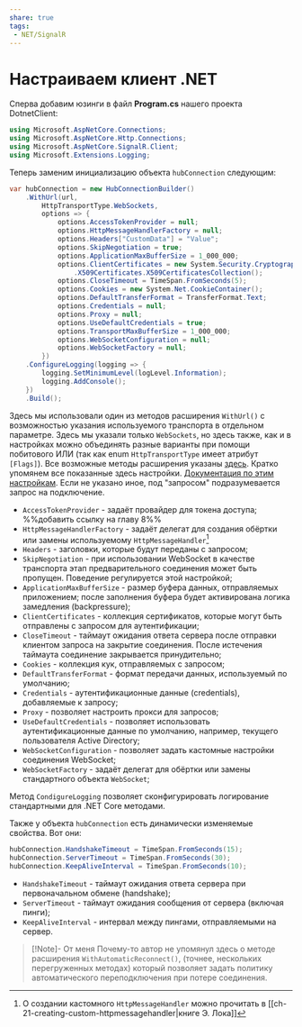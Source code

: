 ```yaml
---
share: true
tags:
 - NET/SignalR
---
```

# Настраиваем клиент .NET
Сперва добавим юзинги в файл **Program.cs** нашего проекта DotnetClient:
```csharp
using Microsoft.AspNetCore.Connections;
using Microsoft.AspNetCore.Http.Connections;
using Microsoft.AspNetCore.SignalR.Client;
using Microsoft.Extensions.Logging;
```

Теперь заменим инициализацию объекта `hubConnection` следующим:
```csharp
var hubConnection = new HubConnectionBuilder()
	.WithUrl(url,
		HttpTransportType.WebSockets,
		options => {
			options.AccessTokenProvider = null;
			options.HttpMessageHandlerFactory = null;
			options.Headers["CustomData"] = "Value";
			options.SkipNegotiation = true;
			options.ApplicationMaxBufferSize = 1_000_000;
			options.ClientCertificates = new System.Security.Cryptography
				.X509Certificates.X509CertificatesCollection();
			options.CloseTimeout = TimeSpan.FromSeconds(5);
			options.Cookies = new System.Net.CookieContainer();
			options.DefaultTransferFormat = TransferFormat.Text;
			options.Credentials = null;
			options.Proxy = null;
			options.UseDefaultCredentials = true;
			options.TransportMaxBufferSize = 1_000_000;
			options.WebSocketConfiguration = null;
			options.WebSocketFactory = null;
		})
	.ConfigureLogging(logging => {
		logging.SetMinimumLevel(logLevel.Information);
		logging.AddConsole();
	})
	.Build();
```
Здесь мы использовали один из методов расширения `WithUrl()` с возможностью указания используемого транспорта в отдельном параметре. Здесь мы указали только `WebSockets`, но здесь также, как и в настройках можно объединять разные варианты при помощи побитового ИЛИ (так как enum `HttpTransportType` имеет атрибут `[Flags]`). Все возможные методы расширения указаны [здесь](https://learn.microsoft.com/ru-ru/dotnet/api/microsoft.aspnetcore.signalr.client.hubconnectionbuilder?view=aspnetcore-6.0#extension-methods).
Кратко упомянем все показанные здесь настройки. [Документация по этим настройкам](https://learn.microsoft.com/ru-ru/dotnet/api/microsoft.aspnetcore.http.connections.client.httpconnectionoptions?view=aspnetcore-6.0). Если не указано иное, под "запросом" подразумевается запрос на подключение.
- `AccessTokenProvider` - задаёт провайдер для токена доступа; %%добавить ссылку на главу 8%%
- `HttpMessageHandlerFactory` - задаёт делегат для создания обёртки или замены используемому `HttpMessageHandler`[^1]
- `Headers` - заголовки, которые будут переданы с запросом;
- `SkipNegotiation` - при использовании WebSocket в качестве транспорта этап предварительного соединения может быть пропущен. Поведение регулируется этой настройкой;
- `ApplicationMaxBufferSize` - размер буфера данных, отправляемых приложением; после заполнения буфера будет активирована логика замедления (backpressure);
- `ClientCertificates` - коллекция сертификатов, которые могут быть отправлены с запросом для аутентификации;
- `CloseTimeout` - таймаут ожидания ответа сервера после отправки клиентом запроса на закрытие соединения. После истечения таймаута соединение закрывается принудительно;
- `Cookies` - коллекция кук, отправляемых с запросом;
- `DefaultTransferFormat` - формат передачи данных, используемый по умолчанию;
- `Credentials` - аутентификационные данные (credentials), добавляемые к запросу;
- `Proxy` - позволяет настроить прокси для запросов;
- `UseDefaultCredentials` - позволяет использовать аутентификационные данные по умолчанию, например, текущего пользователя Active Directory;
- `WebSocketConfiguration` - позволяет задать кастомные настройки соединения WebSocket;
- `WebSocketFactory` - задаёт делегат для обёртки или замены стандартного объекта `WebSocket`;

Метод `CondigureLogging` позволяет сконфигурировать логирование стандартными для .NET Core методами.

Также у объекта `hubConnection` есть динамически изменяемые свойства. Вот они:
```csharp
hubConnection.HandshakeTimeout = TimeSpan.FromSeconds(15);
hubConnection.ServerTimeout = TimeSpan.FromSeconds(30);
hubConnection.KeepAliveInterval = TimeSpan.FromSeconds(10);
```
- `HandshakeTimeout` - таймаут ожидания ответа сервера при первоначальном обмене (handshake);
- `ServerTimeout` - таймаут ожидания сообщения от сервера (включая пинги);
- `KeepAliveInterval` - интервал между пингами, отправляемыми на сервер.

> [!Note]- От меня
> Почему-то автор не упомянул здесь о методе расширения `WithAutomaticReconnect()`, (точнее, нескольких перегруженных методах) который позволяет задать политику автоматического переподключения при потере соединения. 

[^1]: О создании кастомного `HttpMessageHandler` можно прочитать в [[ch-21-creating-custom-httpmessagehandler|книге Э. Лока]]